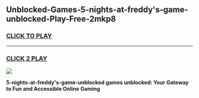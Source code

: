 
## Unblocked-Games-5-nights-at-freddy's-game-unblocked-Play-Free-2mkp8
<h3>
<a href="https://premium76.site?title=5-nights-at-freddy's-game-unblocked&ref=09A">CLICK TO PLAY</a></h3>
<hr>

<h3>
<a href="https://premium76.site?title=5-nights-at-freddy's-game-unblocked&ref=09A">CLICK 2 PLAY</a>
  
</h3>

<a href="https://premium76.site?title=5-nights-at-freddy's-game-unblocked&ref=09A"><img src="https://clearcache.store/games.png"></a>


**5-nights-at-freddy's-game-unblocked games unblocked: Your Gateway to Fun and Accessible Online Gaming**
